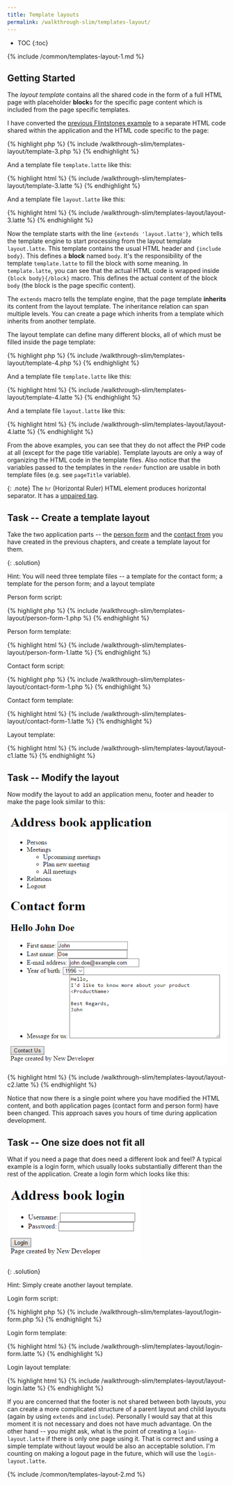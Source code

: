 ```yaml
---
title: Template layouts
permalink: /walkthrough-slim/templates-layout/
---
```


* TOC
{:toc}

{% include /common/templates-layout-1.md %}

## Getting Started
The *layout template*  contains all the shared code in the form of a full
HTML page with placeholder **block**s for the specific page content which is
included from the page specific templates.

I have converted the [previous Flintstones example](/walkthrough-slim/backend-intro/array/#multidimensional-arrays)
to a separate HTML code shared within the application and the HTML code specific to the page:

{% highlight php %}
{% include /walkthrough-slim/templates-layout/template-3.php %}
{% endhighlight %}

And a template file `template.latte` like this:

{% highlight html %}
{% include /walkthrough-slim/templates-layout/template-3.latte %}
{% endhighlight %}

And a template file `layout.latte` like this:

{% highlight html %}
{% include /walkthrough-slim/templates-layout/layout-3.latte %}
{% endhighlight %}

Now the template starts with the line `{extends 'layout.latte'}`, which tells the
template engine to start processing from the layout template `layout.latte`. This
template contains the usual HTML header and `{include body}`. This defines
a **block** named `body`. It's the responsibility of the template `template.latte` to
fill the block with some meaning. In `template.latte`, you can see that the actual HTML
code is wrapped inside `{block body}{/block}` macro. This defines the actual content
of the block `body` (the block is the page specific content).

The `extends` macro tells the template engine, that the page template **inherits** its content
from the layout template. The inheritance relation can span multiple levels. You can create a
page which inherits from a template which inherits from another template.

The layout template can define many different blocks, all of which must be filled inside the
page template:

{% highlight php %}
{% include /walkthrough-slim/templates-layout/template-4.php %}
{% endhighlight %}

And a template file `template.latte` like this:

{% highlight html %}
{% include /walkthrough-slim/templates-layout/template-4.latte %}
{% endhighlight %}

And a template file `layout.latte` like this:

{% highlight html %}
{% include /walkthrough-slim/templates-layout/layout-4.latte %}
{% endhighlight %}

From the above examples, you can see that they do not affect the PHP code at all (except for the page title
variable). Template layouts are only a way of organizing the HTML code in the
template files. Also notice that the variables passed to the templates in the `render` function are
usable in both template files (e.g. see `pageTitle` variable).

{: .note}
The `hr` (Horizontal Ruler) HTML element produces horizontal separator. It has a
[unpaired tag](/articles/html/#html-elements----tags).

## Task -- Create a template layout
Take the two application parts -- the [person form](/walkthrough-slim/templates/#task----person-form)
and the [contact from](/walkthrough-slim/templates/#task----contact-form) you have
created in the previous chapters, and create a template layout for them.

{: .solution}
<div markdown='1'>
Hint: You will need three template files -- a template for the contact form; a template for the person
form; and a layout template
</div>

Person form script:

{% highlight php %}
{% include /walkthrough-slim/templates-layout/person-form-1.php %}
{% endhighlight %}

Person form template:

{% highlight html %}
{% include /walkthrough-slim/templates-layout/person-form-1.latte %}
{% endhighlight %}

Contact form script:

{% highlight php %}
{% include /walkthrough-slim/templates-layout/contact-form-1.php %}
{% endhighlight %}

Contact form template:

{% highlight html %}
{% include /walkthrough-slim/templates-layout/contact-form-1.latte %}
{% endhighlight %}

Layout template:

{% highlight html %}
{% include /walkthrough-slim/templates-layout/layout-c1.latte %}
{% endhighlight %}

## Task -- Modify the layout
Now modify the layout to add an application menu, footer and header to make
the page look similar to this:

![Screenshot -- Page sample](/common/templates-layout/page-sample-1.png)

{% highlight html %}
{% include /walkthrough-slim/templates-layout/layout-c2.latte %}
{% endhighlight %}

Notice that now there is a single point where you have modified the HTML content, and both
application pages (contact form and person form) have been changed. This approach saves you
hours of time during application development.

## Task -- One size does not fit all
What if you need a page that does need a different look and feel? A typical example is
a login form, which usually looks substantially different than the rest of the application.
Create a login form which looks like this:

![Screenshot -- Page sample](/common/templates-layout/page-sample-2.png)

{: .solution}
<div markdown='1'>
Hint: Simply create another layout template.
</div>

Login form script:

{% highlight php %}
{% include /walkthrough-slim/templates-layout/login-form.php %}
{% endhighlight %}

Login form template:

{% highlight html %}
{% include /walkthrough-slim/templates-layout/login-form.latte %}
{% endhighlight %}

Login layout template:

{% highlight html %}
{% include /walkthrough-slim/templates-layout/layout-login.latte %}
{% endhighlight %}

If you are concerned that the footer is not shared between both layouts, you can create
a more complicated structure of a parent layout and child layouts (again by using `extends` and
`include`). Personally I would say that at this moment it is not necessary and does not have
much advantage. On the other hand -- you might ask, what is the point of creating a
`login-layout.latte` if there is only one page using it. That is correct and using a simple template
without layout would be also an acceptable solution. I'm counting on making a logout page
in the future, which will use the `login-layout.latte`.

{% include /common/templates-layout-2.md %}